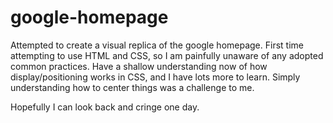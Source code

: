 # google-homepage

Attempted to create a visual replica of the google homepage.
First time attempting to use HTML and CSS, so I am painfully unaware of any adopted common practices. 
Have a shallow understanding now of how display/positioning works in CSS, and I have lots more to learn. Simply understanding how to center things was a challenge to me.

Hopefully I can look back and cringe one day.

